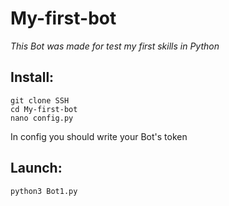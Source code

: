 # My-first-bot

*This Bot was made for test my first skills in Python*

## Install: 
 ```
 git clone SSH 
 cd My-first-bot 
 nano config.py
 ```
 In config you should write your Bot's token
 
## Launch:
  ```python
  python3 Bot1.py 
  ```

